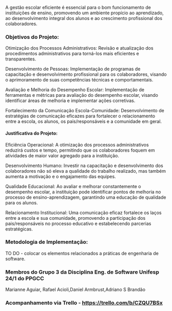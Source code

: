 A gestão escolar eficiente é essencial para o bom funcionamento de instituições de ensino, promovendo um ambiente propício ao aprendizado, 
ao desenvolvimento integral dos alunos e ao crescimento profissional dos colaboradores. 

### Objetivos do Projeto:

Otimização dos Processos Administrativos: Revisão e atualização dos procedimentos administrativos para torná-los mais eficientes e transparentes.

Desenvolvimento de Pessoas: Implementação de programas de capacitação e desenvolvimento profissional para os colaboradores, 
visando o aprimoramento de suas competências técnicas e comportamentais.

Avaliação e Melhoria do Desempenho Escolar: Implementação de ferramentas e métricas para avaliação do desempenho escolar,
visando identificar áreas de melhoria e implementar ações corretivas.

Fortalecimento da Comunicação Escola-Comunidade: Desenvolvimento de estratégias de comunicação eficazes para fortalecer o 
relacionamento entre a escola, os alunos, os pais/responsáveis e a comunidade em geral.

#### Justificativa do Projeto:

Eficiência Operacional: A otimização dos processos administrativos reduzirá custos e tempo, permitindo que os colaboradores foquem em 
atividades de maior valor agregado para a instituição.

Desenvolvimento Humano: Investir na capacitação e desenvolvimento dos colaboradores não só eleva a qualidade do trabalho realizado, 
mas também aumenta a motivação e o engajamento das equipes.

Qualidade Educacional: Ao avaliar e melhorar constantemente o desempenho escolar, a instituição pode identificar pontos 
de melhoria no processo de ensino-aprendizagem, garantindo uma educação de qualidade para os alunos.

Relacionamento Institucional: Uma comunicação eficaz fortalece os laços entre a escola e sua comunidade, promovendo a 
participação dos pais/responsáveis no processo educativo e estabelecendo parcerias estratégicas.

### Metodologia de Implementação:

TO DO - colocar os elementos relacionados a práticas de engenharia de software. 

### Membros do Grupo 3 da Disciplina Eng. de Software Unifesp 24/1 do PPGCC

Marianne Aguiar, Rafael Acioli,Daniel Armbrust,Adriano S Brandão

### Acompanhamento via Trello - https://trello.com/b/CZQU7BSx
